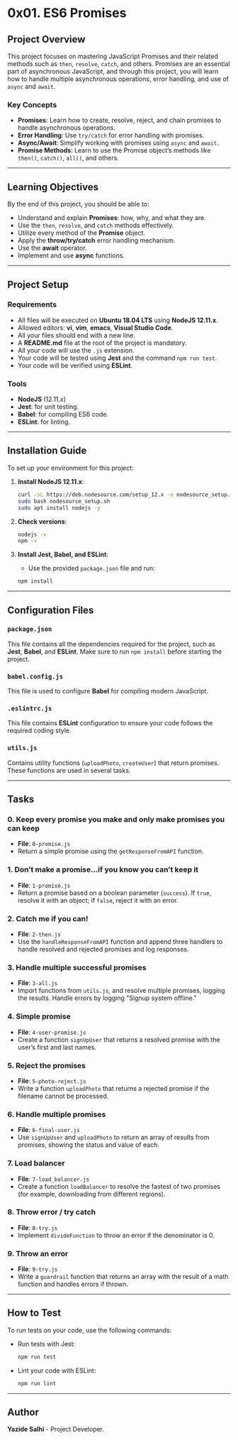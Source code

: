 # 0x01. ES6 Promises

## Project Overview

This project focuses on mastering JavaScript Promises and their related methods such as `then`, `resolve`, `catch`, and others. Promises are an essential part of asynchronous JavaScript, and through this project, you will learn how to handle multiple asynchronous operations, error handling, and use of `async` and `await`.

### Key Concepts

- **Promises**: Learn how to create, resolve, reject, and chain promises to handle asynchronous operations.
- **Error Handling**: Use `try/catch` for error handling with promises.
- **Async/Await**: Simplify working with promises using `async` and `await`.
- **Promise Methods**: Learn to use the Promise object’s methods like `then()`, `catch()`, `all()`, and others.

---

## Learning Objectives

By the end of this project, you should be able to:

- Understand and explain **Promises**: how, why, and what they are.
- Use the `then`, `resolve`, and `catch` methods effectively.
- Utilize every method of the **Promise** object.
- Apply the **throw/try/catch** error handling mechanism.
- Use the **await** operator.
- Implement and use **async** functions.

---

## Project Setup

### Requirements

- All files will be executed on **Ubuntu 18.04 LTS** using **NodeJS 12.11.x**.
- Allowed editors: **vi**, **vim**, **emacs**, **Visual Studio Code**.
- All your files should end with a new line.
- A **README.md** file at the root of the project is mandatory.
- All your code will use the `.js` extension.
- Your code will be tested using **Jest** and the command `npm run test`.
- Your code will be verified using **ESLint**.

### Tools

- **NodeJS** (12.11.x)
- **Jest**: for unit testing.
- **Babel**: for compiling ES6 code.
- **ESLint**: for linting.

---

## Installation Guide

To set up your environment for this project:

1. **Install NodeJS 12.11.x**:
    ```bash
    curl -sL https://deb.nodesource.com/setup_12.x -o nodesource_setup.sh
    sudo bash nodesource_setup.sh
    sudo apt install nodejs -y
    ```

2. **Check versions**:
    ```bash
    nodejs -v
    npm -v
    ```

3. **Install Jest, Babel, and ESLint**:
    - Use the provided `package.json` file and run:
    ```bash
    npm install
    ```

---

## Configuration Files

### `package.json`
This file contains all the dependencies required for the project, such as **Jest**, **Babel**, and **ESLint**. Make sure to run `npm install` before starting the project.

### `babel.config.js`
This file is used to configure **Babel** for compiling modern JavaScript.

### `.eslintrc.js`
This file contains **ESLint** configuration to ensure your code follows the required coding style.

### `utils.js`
Contains utility functions (`uploadPhoto`, `createUser`) that return promises. These functions are used in several tasks.

---

## Tasks

### 0. Keep every promise you make and only make promises you can keep
- **File**: `0-promise.js`
- Return a simple promise using the `getResponseFromAPI` function.

### 1. Don’t make a promise…if you know you can’t keep it
- **File**: `1-promise.js`
- Return a promise based on a boolean parameter (`success`). If `true`, resolve it with an object; if `false`, reject it with an error.

### 2. Catch me if you can!
- **File**: `2-then.js`
- Use the `handleResponseFromAPI` function and append three handlers to handle resolved and rejected promises and log responses.

### 3. Handle multiple successful promises
- **File**: `3-all.js`
- Import functions from `utils.js`, and resolve multiple promises, logging the results. Handle errors by logging "Signup system offline."

### 4. Simple promise
- **File**: `4-user-promise.js`
- Create a function `signUpUser` that returns a resolved promise with the user’s first and last names.

### 5. Reject the promises
- **File**: `5-photo-reject.js`
- Write a function `uploadPhoto` that returns a rejected promise if the filename cannot be processed.

### 6. Handle multiple promises
- **File**: `6-final-user.js`
- Use `signUpUser` and `uploadPhoto` to return an array of results from promises, showing the status and value of each.

### 7. Load balancer
- **File**: `7-load_balancer.js`
- Create a function `loadBalancer` to resolve the fastest of two promises (for example, downloading from different regions).

### 8. Throw error / try catch
- **File**: `8-try.js`
- Implement `divideFunction` to throw an error if the denominator is 0.

### 9. Throw an error
- **File**: `9-try.js`
- Write a `guardrail` function that returns an array with the result of a math function and handles errors if thrown.

---

## How to Test

To run tests on your code, use the following commands:

- Run tests with Jest:
    ```bash
    npm run test
    ```

- Lint your code with ESLint:
    ```bash
    npm run lint
    ```

---

## Author

**Yazide Salhi** - Project Developer.
